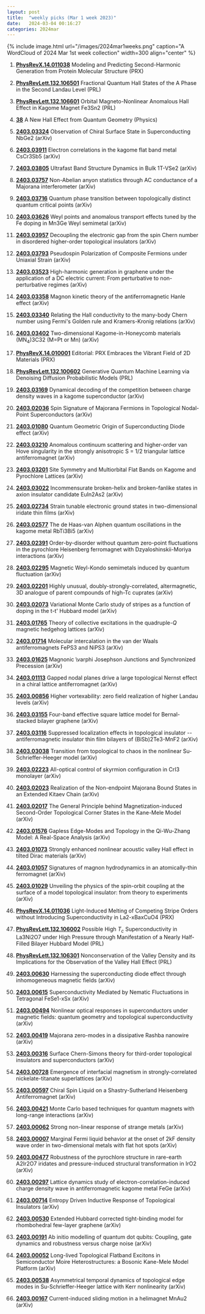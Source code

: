 ```yaml
---
layout: post
title:  "weekly picks (Mar 1 week 2023)"
date:   2024-03-04 00:16:27
categories: 2024mar
---
```



{% include image.html url="/images/2024mar1weeks.png" caption="A WordCloud of 2024 Mar 1st week collection" width=300 align="center" %}



1. **[PhysRevX.14.011038](https://link.aps.org/doi/10.1103/PhysRevX.14.011038)** Modeling and Predicting Second-Harmonic Generation from Protein Molecular Structure (PRX)

1. **[PhysRevLett.132.106501](https://link.aps.org/doi/10.1103/PhysRevLett.132.106501)** Fractional Quantum Hall States of the A Phase in the Second Landau Level (PRL)

1. **[PhysRevLett.132.106601](https://link.aps.org/doi/10.1103/PhysRevLett.132.106601)** Orbital Magneto-Nonlinear Anomalous Hall Effect in Kagome Magnet Fe3Sn2 (PRL)

1. **[38](https://physics.aps.org/articles/v17/38)** A New Hall Effect from Quantum Geometry (Physics)



1. **[2403.03324](http://arxiv.org/abs/2403.03324)** Observation of Chiral Surface State in Superconducting NbGe2 (arXiv)

1. **[2403.03911](http://arxiv.org/abs/2403.03911)** Electron correlations in the kagome flat band metal CsCr3Sb5 (arXiv)

1. **[2403.03805](http://arxiv.org/abs/2403.03805)** Ultrafast Band Structure Dynamics in Bulk 1T-VSe2 (arXiv)

1. **[2403.03757](http://arxiv.org/abs/2403.03757)** Non-Abelian anyon statistics through AC conductance of a Majorana interferometer (arXiv)

1. **[2403.03716](http://arxiv.org/abs/2403.03716)** Quantum phase transition between topologically distinct quantum critical points (arXiv)

1. **[2403.03626](http://arxiv.org/abs/2403.03626)** Weyl points and anomalous transport effects tuned by the Fe doping in Mn3Ge Weyl semimetal (arXiv)

1. **[2403.03957](http://arxiv.org/abs/2403.03957)** Decoupling the electronic gap from the spin Chern number in disordered higher-order topological insulators (arXiv)

1. **[2403.03793](http://arxiv.org/abs/2403.03793)** Pseudospin Polarization of Composite Fermions under Uniaxial Strain (arXiv)

1. **[2403.03523](http://arxiv.org/abs/2403.03523)** High-harmonic generation in graphene under the application of a DC electric current: From perturbative to non-perturbative regimes (arXiv)

1. **[2403.03358](http://arxiv.org/abs/2403.03358)** Magnon kinetic theory of the antiferromagnetic Hanle effect (arXiv)

1. **[2403.03340](http://arxiv.org/abs/2403.03340)** Relating the Hall conductivity to the many-body Chern number using Fermi's Golden rule and Kramers-Kronig relations (arXiv)

1. **[2403.03402](http://arxiv.org/abs/2403.03402)** Two-dimensional Kagome-in-Honeycomb materials (MN$_4$)3C32 (M=Pt or Mn) (arXiv)






1. **[PhysRevX.14.010001](https://link.aps.org/doi/10.1103/PhysRevX.14.010001)** Editorial: PRX Embraces the Vibrant Field of 2D Materials (PRX)

1. **[PhysRevLett.132.100602](https://link.aps.org/doi/10.1103/PhysRevLett.132.100602)** Generative Quantum Machine Learning via Denoising Diffusion Probabilistic Models (PRL)




1. **[2403.03169](http://arxiv.org/abs/2403.03169)** Dynamical decoding of the competition between charge density waves in a kagome superconductor (arXiv)

1. **[2403.02036](http://arxiv.org/abs/2403.02036)** Spin Signature of Majorana Fermions in Topological Nodal-Point Superconductors (arXiv)

1. **[2403.01080](http://arxiv.org/abs/2403.01080)** Quantum Geometric Origin of Superconducting Diode effect (arXiv)

1. **[2403.03210](http://arxiv.org/abs/2403.03210)** Anomalous continuum scattering and higher-order van Hove singularity in the strongly anisotropic S = 1/2 triangular lattice antiferromagnet (arXiv)

1. **[2403.03201](http://arxiv.org/abs/2403.03201)** Site Symmetry and Multiorbital Flat Bands on Kagome and Pyrochlore Lattices (arXiv)

1. **[2403.03022](http://arxiv.org/abs/2403.03022)** Incommensurate broken-helix and broken-fanlike states in axion insulator candidate EuIn2As2 (arXiv)

1. **[2403.02734](http://arxiv.org/abs/2403.02734)** Strain tunable electronic ground states in two-dimensional iridate thin films (arXiv)

1. **[2403.02577](http://arxiv.org/abs/2403.02577)** The de Haas-van Alphen quantum oscillations in the kagome metal RbTi3Bi5 (arXiv)

1. **[2403.02391](http://arxiv.org/abs/2403.02391)** Order-by-disorder without quantum zero-point fluctuations in the pyrochlore Heisenberg ferromagnet with Dzyaloshinskii-Moriya interactions (arXiv)

1. **[2403.02295](http://arxiv.org/abs/2403.02295)** Magnetic Weyl-Kondo semimetals induced by quantum fluctuation (arXiv)

1. **[2403.02201](http://arxiv.org/abs/2403.02201)** Highly unusual, doubly-strongly-correlated, altermagnetic, 3D analogue of parent compounds of high-Tc cuprates (arXiv)

1. **[2403.02073](http://arxiv.org/abs/2403.02073)** Variational Monte Carlo study of stripes as a function of doping in the t-t' Hubbard model (arXiv)

1. **[2403.01765](http://arxiv.org/abs/2403.01765)** Theory of collective excitations in the quadruple-$Q$ magnetic hedgehog lattices (arXiv)

1. **[2403.01714](http://arxiv.org/abs/2403.01714)** Molecular intercalation in the van der Waals antiferromagnets FePS3 and NiPS3 (arXiv)

1. **[2403.01625](http://arxiv.org/abs/2403.01625)** Magnonic \varphi Josephson Junctions and Synchronized Precession (arXiv)

1. **[2403.01113](http://arxiv.org/abs/2403.01113)** Gapped nodal planes drive a large topological Nernst effect in a chiral lattice antiferromagnet (arXiv)

1. **[2403.00856](http://arxiv.org/abs/2403.00856)** Higher vortexability: zero field realization of higher Landau levels (arXiv)

1. **[2403.03155](http://arxiv.org/abs/2403.03155)** Four-band effective square lattice model for Bernal-stacked bilayer graphene (arXiv)

1. **[2403.03116](http://arxiv.org/abs/2403.03116)** Suppressed localization effects in topological insulator -- antiferromagnetic insulator thin film bilayers of (BiSb)2Te3-MnF2 (arXiv)

1. **[2403.03038](http://arxiv.org/abs/2403.03038)** Transition from topological to chaos in the nonlinear Su-Schrieffer-Heeger model (arXiv)

1. **[2403.02223](http://arxiv.org/abs/2403.02223)** All-optical control of skyrmion configuration in CrI3 monolayer (arXiv)

1. **[2403.02023](http://arxiv.org/abs/2403.02023)** Realization of the Non-endpoint Majorana Bound States in an Extended Kitaev Chain (arXiv)

1. **[2403.02017](http://arxiv.org/abs/2403.02017)** The General Principle behind Magnetization-induced Second-Order Topological Corner States in the Kane-Mele Model (arXiv)

1. **[2403.01576](http://arxiv.org/abs/2403.01576)** Gapless Edge-Modes and Topology in the Qi-Wu-Zhang Model: A Real-Space Analysis (arXiv)

1. **[2403.01073](http://arxiv.org/abs/2403.01073)** Strongly enhanced nonlinear acoustic valley Hall effect in tilted Dirac materials (arXiv)

1. **[2403.01057](http://arxiv.org/abs/2403.01057)** Signatures of magnon hydrodynamics in an atomically-thin ferromagnet (arXiv)

1. **[2403.01029](http://arxiv.org/abs/2403.01029)** Unveiling the physics of the spin-orbit coupling at the surface of a model topological insulator: from theory to experiments (arXiv)




1. **[PhysRevX.14.011036](https://link.aps.org/doi/10.1103/PhysRevX.14.011036)** Light-Induced Melting of Competing Stripe Orders without Introducing Superconductivity in La2-xBaxCuO4 (PRX)

1. **[PhysRevLett.132.106002](https://link.aps.org/doi/10.1103/PhysRevLett.132.106002)** Possible High ${T}_{c}$ Superconductivity in La3Ni2O7 under High Pressure through Manifestation of a Nearly Half-Filled Bilayer Hubbard Model (PRL)

1. **[PhysRevLett.132.106301](https://link.aps.org/doi/10.1103/PhysRevLett.132.106301)** Nonconservation of the Valley Density and its Implications for the Observation of the Valley Hall Effect (PRL)




1. **[2403.00630](http://arxiv.org/abs/2403.00630)** Harnessing the superconducting diode effect through inhomogeneous magnetic fields (arXiv)

1. **[2403.00615](http://arxiv.org/abs/2403.00615)** Superconductivity Mediated by Nematic Fluctuations in Tetragonal FeSe1-xSx (arXiv)

1. **[2403.00494](http://arxiv.org/abs/2403.00494)** Nonlinear optical responses in superconductors under magnetic fields: quantum geometry and topological superconductivity (arXiv)

1. **[2403.00419](http://arxiv.org/abs/2403.00419)** Majorana zero-modes in a dissipative Rashba nanowire (arXiv)

1. **[2403.00316](http://arxiv.org/abs/2403.00316)** Surface Chern-Simons theory for third-order topological insulators and superconductors (arXiv)

1. **[2403.00728](http://arxiv.org/abs/2403.00728)** Emergence of interfacial magnetism in strongly-correlated nickelate-titanate superlattices (arXiv)

1. **[2403.00597](http://arxiv.org/abs/2403.00597)** Chiral Spin Liquid on a Shastry-Sutherland Heisenberg Antiferromagnet (arXiv)

1. **[2403.00421](http://arxiv.org/abs/2403.00421)** Monte Carlo based techniques for quantum magnets with long-range interactions (arXiv)

1. **[2403.00062](http://arxiv.org/abs/2403.00062)** Strong non-linear response of strange metals (arXiv)

1. **[2403.00007](http://arxiv.org/abs/2403.00007)** Marginal Fermi liquid behavior at the onset of 2kF density wave order in two-dimensional metals with flat hot spots (arXiv)

1. **[2403.00477](http://arxiv.org/abs/2403.00477)** Robustness of the pyrochlore structure in rare-earth A2Ir2O7 iridates and pressure-induced structural transformation in IrO2 (arXiv)

1. **[2403.00297](http://arxiv.org/abs/2403.00297)** Lattice dynamics study of electron-correlation-induced charge density wave in antiferromagnetic kagome metal FeGe (arXiv)

1. **[2403.00714](http://arxiv.org/abs/2403.00714)** Entropy Driven Inductive Response of Topological Insulators (arXiv)

1. **[2403.00530](http://arxiv.org/abs/2403.00530)** Extended Hubbard corrected tight-binding model for rhombohedral few-layer graphene (arXiv)

1. **[2403.00191](http://arxiv.org/abs/2403.00191)** Ab initio modelling of quantum dot qubits: Coupling, gate dynamics and robustness versus charge noise (arXiv)

1. **[2403.00052](http://arxiv.org/abs/2403.00052)** Long-lived Topological Flatband Excitons in Semiconductor Moire Heterostructures: a Bosonic Kane-Mele Model Platform (arXiv)

1. **[2403.00538](http://arxiv.org/abs/2403.00538)** Asymmetrical temporal dynamics of topological edge modes in Su-Schrieffer-Heeger lattice with Kerr nonlinearity (arXiv)

1. **[2403.00167](http://arxiv.org/abs/2403.00167)** Current-induced sliding motion in a helimagnet MnAu2 (arXiv)

